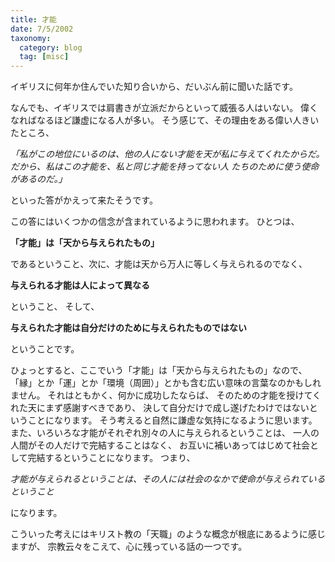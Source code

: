 ```yaml
---
title: 才能
date: 7/5/2002
taxonomy:
  category: blog
  tag: [misc]
---
```


イギリスに何年か住んでいた知り合いから、だいぶん前に聞いた話です。

なんでも、イギリスでは肩書きが立派だからといって威張る人はいない。
偉くなればなるほど謙虚になる人が多い。
そう感じて、その理由をある偉い人きいたところ、
> 
_「私がこの地位にいるのは、他の人にない才能を天が私に与えてくれたからだ。だから、私はこの才能を、私と同じ才能を持ってない人
たちのために使う使命があるのだ。」_

といった答がかえって来たそうです。

この答にはいくつかの信念が含まれているように思われます。
ひとつは、
> 
**「才能」は「天から与えられたもの」**

であるということ、次に、才能は天から万人に等しく与えられるのでなく、
> 
**与えられる才能は人によって異なる**

ということ、
そして、
> 
**与えられた才能は自分だけのために与えられたものではない**

ということです。

ひょっとすると、ここでいう「才能」は「天から与えられたもの」なので、
「縁」とか「運」とか「環境（周囲）」とかも含む広い意味の言葉なのかもしれません。
それはともかく、何かに成功したならば、
そのための才能を授けてくれた天にまず感謝すべきであり、
決して自分だけで成し遂げたわけではないということになります。
そう考えると自然に謙虚な気持になるように思います。
また、いろいろな才能がそれぞれ別々の人に与えられるということは、
一人の人間がその人だけで完結することはなく、
お互いに補いあってはじめて社会として完結するということになります。
つまり、
> 
_才能が与えられるということは、その人には社会のなかで使命が与えられているということ_

になります。

こういった考えにはキリスト教の「天職」のような概念が根底にあるように感じますが、
宗教云々をこえて、心に残っている話の一つです。